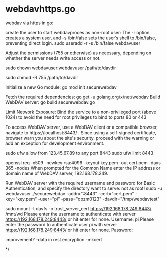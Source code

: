 # webdavhttps.go

webdav via https in go:

create the user to start webdavproces as non-root user:
The -r option creates a system user, and -s /bin/false sets the user’s shell to /bin/false, preventing direct login.
sudo useradd -r -s /bin/false webdavuser

Adjust the permissions (755 or otherwise) as necessary, depending on whether the server needs write access or not.

sudo chown webdavuser:webdavuser /path/to/davdir

sudo chmod -R 755 /path/to/davdir

Initialize a new Go module:
go mod init securewebdav

Fetch the required dependencies:
go get -u golang.org/x/net/webdav
Build WebDAV server:
go build securewebdav.go

Limit Network Exposure: Bind the service to a non-privileged port (above 1024) to avoid the need for root privileges to bind to ports 80 or 443

To access WebDAV server, use a WebDAV client or a compatible browser, navigate to https://localhost:8443/ . Since using a self-signed certificate, 
browser warn you about the site's security. proceed with the warning or add an exception for development environment.

sudo ufw allow from 123.45.67.89 to any port 8443
sudo ufw limit 8443

openssl req -x509 -newkey rsa:4096 -keyout key.pem -out cert.pem -days 365 -nodes
When prompted for the Common Name enter the IP address or domain name of WebDAV server, 192.168.178.249.

Run WebDAV server with the required username and password for Basic Authentication, and specify the directory want to serve:
not as root!
sudo -u webdavuser ./securewebdav -addr=":8443" -cert="cert.pem" -key="key.pem" -user="pi" -pass="qpzm0123" -davdir="/tmp/webdavtest"

sudo mount -t davfs -o trust_server_cert https://192.168.178.249:8443/ /mnt/wd
Please enter the username to authenticate with server
https://192.168.178.249:8443/ or hit enter for none.
  Username: pi
Please enter the password to authenticate user pi with server
https://192.168.178.249:8443/ or hit enter for none.
  Password:  

improvement?
-data in rest encryption
-mkcert

*/
